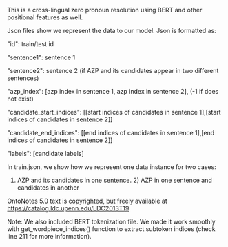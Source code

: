 This is a cross-lingual zero pronoun resolution using BERT and other positional features as well. 

Json files show we represent the data to our model. Json is formatted as:

  "id": train/test id

  "sentence1": sentence 1

  "sentence2": sentence 2 (if AZP and its candidates appear in two different sentences)

  "azp_index": [azp index in sentence 1, azp index in sentence 2], (-1 if does not exist)

  "candidate_start_indices": [[start indices of candidates in sentence 1],[start indices of candidates in sentence 2]]

  "candidate_end_indices": [[end indices of candidates in sentence 1],[end indices of candidates in sentence 2]]

  "labels": [candidate labels]

In train.json, we show how we represent one data instance for two cases: 

1) AZP and its candidates in one sentence.  2) AZP in one sentence and candidates in another  

OntoNotes 5.0 text is copyrighted, but freely available at https://catalog.ldc.upenn.edu/LDC2013T19


Note: We also included BERT tokenization file. We made it work smoothly with get_wordpiece_indices() function to extract subtoken indices (check line 211 for more information).
